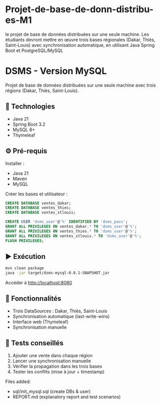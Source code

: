 # Projet-de-base-de-donn-distribu-es-M1
 le projet de base de données distribuées sur une seule  machine. Les étudiants devront mettre en œuvre trois bases régionales (Dakar, Thiès, Saint-Louis) avec  synchronisation automatique, en utilisant Java Spring Boot et PostgreSQL/MySQL
# DSMS - Version MySQL

Projet de base de données distribuées sur une seule machine avec trois régions (Dakar, Thiès, Saint-Louis).

## 🧩 Technologies
- Java 21
- Spring Boot 3.2
- MySQL 8+
- Thymeleaf

## ⚙️ Pré-requis
Installer :
- Java 21
- Maven
- MySQL

Créer les bases et utilisateur :
```sql
CREATE DATABASE ventes_dakar;
CREATE DATABASE ventes_thies;
CREATE DATABASE ventes_stlouis;

CREATE USER 'dsms_user'@'%' IDENTIFIED BY 'dsms_pass';
GRANT ALL PRIVILEGES ON ventes_dakar.* TO 'dsms_user'@'%';
GRANT ALL PRIVILEGES ON ventes_thies.* TO 'dsms_user'@'%';
GRANT ALL PRIVILEGES ON ventes_stlouis.* TO 'dsms_user'@'%';
FLUSH PRIVILEGES;
```

## ▶️ Exécution
```bash
mvn clean package
java -jar target/dsms-mysql-0.0.1-SNAPSHOT.jar
```
Accéder à [http://localhost:8080](http://localhost:8080)

## 🧠 Fonctionnalités
- Trois DataSources : Dakar, Thiès, Saint-Louis
- Synchronisation automatique (last-write-wins)
- Interface web (Thymeleaf)
- Synchronisation manuelle

## 🧰 Tests conseillés
1. Ajouter une vente dans chaque région
2. Lancer une synchronisation manuelle
3. Vérifier la propagation dans les trois bases
4. Tester les conflits (mise à jour + timestamp)


Files added:
- sql/init_mysql.sql (create DBs & user)
- REPORT.md (explanatory report and test scenarios)
